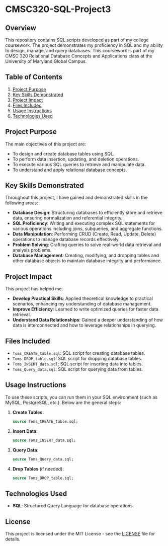 # CMSC320-SQL-Project3

## Overview
This repository contains SQL scripts developed as part of my college coursework. The project demonstrates my proficiency in SQL and my ability to design, manage, and query databases. This coursework is part of my CMSC 320 Relational Database Concepts and Applications class at the University of Maryland Global Campus.

## Table of Contents
1. [Project Purpose](#project-purpose)
2. [Key Skills Demonstrated](#key-skills-demonstrated)
3. [Project Impact](#project-impact)
4. [Files Included](#files-included)
5. [Usage Instructions](#usage-instructions)
6. [Technologies Used](#technologies-used)

## Project Purpose
The main objectives of this project are:
- To design and create database tables using SQL.
- To perform data insertion, updating, and deletion operations.
- To execute various SQL queries to retrieve and manipulate data.
- To understand and apply relational database concepts.

## Key Skills Demonstrated
Throughout this project, I have gained and demonstrated skills in the following areas:
- **Database Design**: Structuring databases to efficiently store and retrieve data, ensuring normalization and referential integrity.
- **SQL Proficiency**: Writing and executing complex SQL statements for various operations including joins, subqueries, and aggregate functions.
- **Data Manipulation**: Performing CRUD (Create, Read, Update, Delete) operations to manage database records effectively.
- **Problem Solving**: Crafting queries to solve real-world data retrieval and analysis problems.
- **Database Management**: Creating, modifying, and dropping tables and other database objects to maintain database integrity and performance.

## Project Impact
This project has helped me:
- **Develop Practical Skills**: Applied theoretical knowledge to practical scenarios, enhancing my understanding of database management.
- **Improve Efficiency**: Learned to write optimized queries for faster data retrieval.
- **Understand Data Relationships**: Gained a deeper understanding of how data is interconnected and how to leverage relationships in querying.

## Files Included
- `Toms_CREATE_table.sql`: SQL script for creating database tables.
- `Toms_DROP_table.sql`: SQL script for dropping database tables.
- `Toms_INSERT_data.sql`: SQL script for inserting data into tables.
- `Toms_Query_data.sql`: SQL script for querying data from tables.

## Usage Instructions
To use these scripts, you can run them in your SQL environment (such as MySQL, PostgreSQL, etc.). Below are the general steps:

1. **Create Tables**:
    ```sql
    source Toms_CREATE_table.sql;
    ```

2. **Insert Data**:
    ```sql
    source Toms_INSERT_data.sql;
    ```

3. **Query Data**:
    ```sql
    source Toms_Query_data.sql;
    ```

4. **Drop Tables** (if needed):
    ```sql
    source Toms_DROP_table.sql;
    ```

## Technologies Used
- **SQL**: Structured Query Language for database operations.


## License
This project is licensed under the MIT License - see the [LICENSE](LICENSE) file for details.
